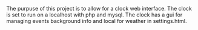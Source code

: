The purpuse of this project is to allow for a clock web interface. The clock is set to run on a localhost with php and mysql. The clock has a gui for managing events background info and local for weather in settings.html. 
